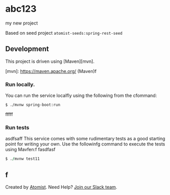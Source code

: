 # abc123
my new project

Based on seed project `atomist-seeds:spring-rest-seed`

## Development

This project is driven using [Maven][mvn].

[mvn]: https://maven.apache.org/ (Maven)f

### Run locally.

You can run the service localfly using the following from the cfommand:

```ff
$ ./mvnw spring-boot:run
```
fffff
### Run tests
asdfsaff
This service comes with some rudimentary tests as a good starting
point for writing your own.  Use the followinfg command to execute the
tests using Mavfen:f
fasdfasf
```f
$ ./mvnw test11
```
f
---

Created by [Atomist][atomist].
Need Help?  [Join our Slack team][slack].

[atomist]: https://www.atomist.com/ (Atomist - How Teams Deliver Software)
[slack]: https://join.atomist.com/ (Atomist Community Slack Workspace)
